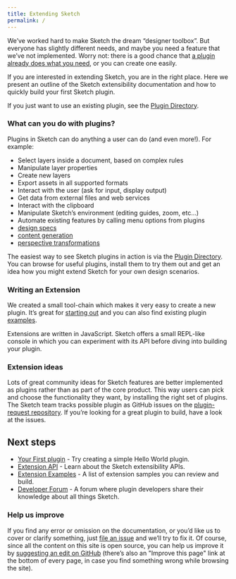 ```yaml
---
title: Extending Sketch
permalink: /
---
```


We’ve worked hard to make Sketch the dream “designer toolbox”. But everyone has slightly different needs, and maybe you need a feature that we’ve not implemented. Worry not: there is a good chance that [a plugin already does what you need](https://sketchapp.com/extensions/plugins/), or you can create one easily.

If you are interested in extending Sketch, you are in the right place. Here we present an outline of the Sketch extensibility documentation and how to quickly build your first Sketch plugin.

If you just want to use an existing plugin, see the [Plugin Directory](https://sketchapp.com/extensions/plugins/).

### What can you do with plugins?

Plugins in Sketch can do anything a user can do (and even more!). For example:

* Select layers inside a document, based on complex rules
* Manipulate layer properties
* Create new layers
* Export assets in all supported formats
* Interact with the user (ask for input, display output)
* Get data from external files and web services
* Interact with the clipboard
* Manipulate Sketch’s environment (editing guides, zoom, etc…)
* Automate existing features by calling menu options from plugins
* [design specs](https://github.com/utom/sketch-measure)
* [content generation](https://github.com/timuric/Content-generator-sketch-plugin)
* [perspective transformations](https://github.com/jamztang/MagicMirror)

The easiest way to see Sketch plugins in action is via the [Plugin Directory](https://sketchapp.com/extensions/plugins/). You can browse for useful plugins, install them to try them out and get an idea how you might extend Sketch for your own design scenarios.

### Writing an Extension

We created a small tool-chain which makes it very easy to create a new plugin. It’s great for [starting out](/guides/first-plugin) and you can also find existing plugin [examples](https://github.com/BohemianCoding/SketchAPI/tree/develop/examples/).

Extensions are written in JavaScript. Sketch offers a small REPL-like console in which you can experiment with its API before diving into building your plugin.

<!--

### Testing Extensions

We also have great support for writing and running tests for your plugin. You can easily create integration tests which call the Sketch APIs and test your code in a running Sketch instance.

-->

### Extension ideas

Lots of great community ideas for Sketch features are better implemented as plugins rather than as part of the core product. This way users can pick and choose the functionality they want, by installing the right set of plugins. The Sketch team tracks possible plugin as GitHub issues on the [plugin-request repository](https://github.com/sketchplugins/plugin-requests/issues). If you’re looking for a great plugin to build, have a look at the issues.

## Next steps

* [Your First plugin](/guides/first-plugin) - Try creating a simple Hello World plugin.
* [Extension API](/reference/) - Learn about the Sketch extensibility APIs.
* [Extension Examples](https://github.com/BohemianCoding/SketchAPI/tree/develop/examples/) - A list of extension samples you can review and build.
* [Developer Forum](https://sketchplugins.com) - A forum where plugin developers share their knowledge about all things Sketch.

### Help us improve

If you find any error or omission on the documentation, or you’d like us to cover or clarify something, just [file an issue]({{site.github_repo}}/issues) and we’ll try to fix it. Of course, since all the content on this site is open source, you can help us improve it by [suggesting an edit on GitHub]({{site.github_repo}}) (there’s also an "Improve this page" link at the bottom of every page, in case you find something wrong while browsing the site).
